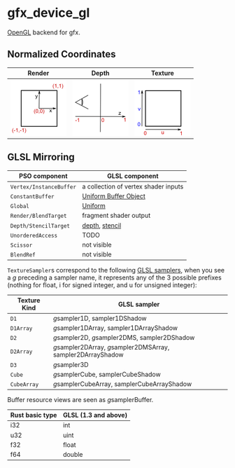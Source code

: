 # gfx_device_gl

[OpenGL](https://www.khronos.org/opengl/) backend for gfx.

## Normalized Coordinates

Render | Depth | Texture
-------|-------|--------
![render_coordinates](../../../info/gl_render_coordinates.png) | ![depth_coordinates](../../../info/gl_depth_coordinates.png) | ![texture_coordinates](../../../info/gl_texture_coordinates.png)

## GLSL Mirroring

PSO component | GLSL component
--------------|----------------
`Vertex/InstanceBuffer` | a collection of vertex shader inputs
`ConstantBuffer` | [Uniform Buffer Object](https://www.opengl.org/wiki/Uniform_Buffer_Object)
`Global` | [Uniform](https://www.opengl.org/wiki/Uniform_(GLSL))
`Render/BlendTarget` | fragment shader output
`Depth/StencilTarget` | [depth](https://www.opengl.org/wiki/Depth_Test), [stencil](https://www.opengl.org/wiki/Stencil_Test)
`UnorderedAccess` | TODO
`Scissor` | not visible
`BlendRef` | not visible

`TextureSampler`s correspond to the following [GLSL samplers](https://www.opengl.org/wiki/Sampler_(GLSL)), when you see a *g* preceding a sampler name, it represents any of the 3 possible prefixes (nothing for float, i for signed integer, and u for unsigned integer):

Texture Kind | GLSL sampler
-------------|-------------
`D1` | *g*sampler1D, sampler1DShadow
`D1Array` | *g*sampler1DArray, sampler1DArrayShadow
`D2` | *g*sampler2D, *g*sampler2DMS, sampler2DShadow
`D2Array` | *g*sampler2DArray, *g*sampler2DMSArray, sampler2DArrayShadow
`D3` | *g*sampler3D
`Cube` | *g*samplerCube, samplerCubeShadow
`CubeArray` | *g*samplerCubeArray, samplerCubeArrayShadow

Buffer resource views are seen as *g*samplerBuffer.

Rust basic type | GLSL (1.3 and above)
----------------|---------------------
i32 | int
u32 | uint
f32 | float
f64 | double
